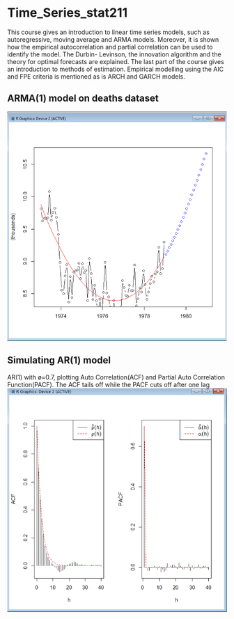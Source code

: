 # Time_Series_stat211
This course gives an introduction to linear time series models, such as autoregressive, moving average and ARMA models. Moreover, it is shown how the empirical autocorrelation and partial correlation can be used to identify the model. The Durbin- Levinson, the innovation algorithm and the theory for optimal forecasts are explained. The last part of the course gives an introduction to methods of estimation. Empirical modelling using the AIC and FPE criteria is mentioned as is ARCH and GARCH models.

## ARMA(1) model on deaths dataset
![deaths_detrended_deseasoned_w_prediction.png](https://github.com/emoen/Time_Series_stat211/blob/main/hw1/deaths_detrended_deseasoned_w_prediction.png)

## Simulating AR(1) model

AR(1) with ø=0.7, plotting Auto Correlation(ACF) and Partial Auto Correlation Function(PACF). The ACF tails off while the PACF cuts off after one lag
![ACF_PACF_AR_1_b.png](https://github.com/emoen/Time_Series_stat211/blob/main/hw3/ACF_PACF_AR_1_b.png)

